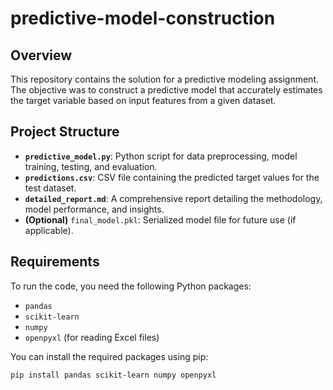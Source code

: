 # predictive-model-construction

## Overview
This repository contains the solution for a predictive modeling assignment. The objective was to construct a predictive model that accurately estimates the target variable based on input features from a given dataset.

## Project Structure

- **`predictive_model.py`**: Python script for data preprocessing, model training, testing, and evaluation.
- **`predictions.csv`**: CSV file containing the predicted target values for the test dataset.
- **`detailed_report.md`**: A comprehensive report detailing the methodology, model performance, and insights.
- **(Optional)** `final_model.pkl`: Serialized model file for future use (if applicable).

## Requirements
To run the code, you need the following Python packages:
- `pandas`
- `scikit-learn`
- `numpy`
- `openpyxl` (for reading Excel files)

You can install the required packages using pip:
```bash
pip install pandas scikit-learn numpy openpyxl
